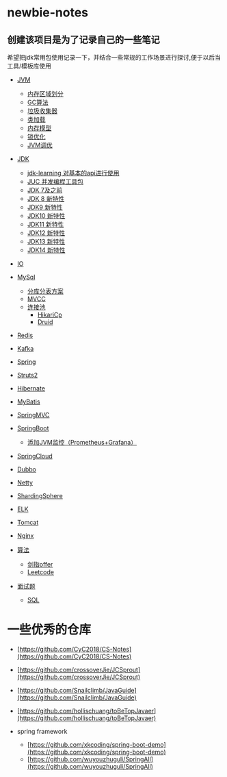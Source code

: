 # newbie-notes

## 创建该项目是为了记录自己的一些笔记
希望把jdk常用包使用记录一下，并结合一些常规的工作场景进行探讨,便于以后当工具/模板库使用

- [JVM]()
    - [内存区域划分]()
    - [GC算法]()
    - [垃圾收集器]()
    - [类加载]()
    - [内存模型]()
    - [锁优化]()
    - [JVM调优]()
- [JDK]()
    - [jdk-learning 对基本的api进行使用](https://github.com/chen-yuhao/newbie-notes/blob/master/doc/jdk-learning/jdk-learning.md)
    - [JUC 并发编程工具包](https://github.com/chen-yuhao/newbie-notes/blob/master/doc/jdk-learning/juc.md)
    - [JDK 7及之前](https://github.com/chen-yuhao/newbie-notes/blob/master/doc/jdk-learning/pre-version.md)
    - [JDK 8 新特性](https://github.com/chen-yuhao/newbie-notes/blob/master/doc/jdk-learning/java8.md)
    - [JDK9 新特性]()
    - [JDK10 新特性]()
    - [JDK11 新特性]()
    - [JDK12 新特性]()
    - [JDK13 新特性]()
    - [JDK14 新特性]()
- [IO]()
- [MySql]()
    - [分库分表方案]()
    - [MVCC]()
    - [连接池]()
        - [HikariCp]()
        - [Druid]()
- [Redis]()
- [Kafka]()
- [Spring]()
- [Struts2]()
- [Hibernate]()
- [MyBatis]()
- [SpringMVC]()
- [SpringBoot]()
    - [添加JVM监控（Prometheus+Grafana）]()
- [SpringCloud]()
- [Dubbo]()
- [Netty]()
- [ShardingSphere]()
- [ELK]()
- [Tomcat]()
- [Nginx]()
- [算法]()
    - [剑指offer]()
    - [Leetcode]()


- [面试题](https://github.com/chen-yuhao/newbie-notes/blob/master/doc/interview-quetions/interview-quetions.md)
    - [SQL](https://github.com/chen-yuhao/newbie-notes/blob/master/doc/interview-quetions/sql/sql.md)

# 一些优秀的仓库
- [https://github.com/CyC2018/CS-Notes](https://github.com/CyC2018/CS-Notes)
- [https://github.com/crossoverJie/JCSprout](https://github.com/crossoverJie/JCSprout)
- [https://github.com/Snailclimb/JavaGuide](https://github.com/Snailclimb/JavaGuide)
- [https://github.com/hollischuang/toBeTopJavaer](https://github.com/hollischuang/toBeTopJavaer)

- spring framework
    - [https://github.com/xkcoding/spring-boot-demo](https://github.com/xkcoding/spring-boot-demo)
    - [https://github.com/wuyouzhuguli/SpringAll](https://github.com/wuyouzhuguli/SpringAll)